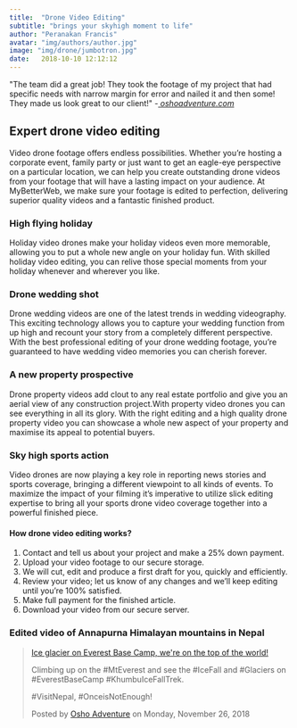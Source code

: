 ```yaml
---
title:  "Drone Video Editing"
subtitle: "brings your skyhigh moment to life"
author: "Peranakan Francis"
avatar: "img/authors/author.jpg"
image: "img/drone/jumbotron.jpg"
date:   2018-10-10 12:12:12
---
```

"The team did a great job! They took the footage of my project that had specific needs with narrow margin for error and nailed it and then some! They made us look great to our client!" -<a href="https://www.facebook.com/oshoworldadventures/videos/186371325604026/" target="_blank"><i> oshoadventure.com</i></a>

## Expert drone video editing
Video drone footage offers endless possibilities. Whether you’re hosting a corporate event, family party or just want to get an eagle-eye perspective on a particular location, we can help you create outstanding drone videos from your footage that will have a lasting impact on your audience.  At MyBetterWeb, we make sure your footage is edited to perfection, delivering superior quality videos and a fantastic finished product.

### High flying holiday
Holiday video drones make your holiday videos even more memorable, allowing you to put a whole new angle on your holiday fun. With skilled holiday video editing, you can relive those special moments from your holiday whenever and wherever you like.

### Drone wedding shot
Drone wedding videos are one of the latest trends in wedding videography. This exciting technology allows you to capture your wedding function from up high and recount your story from a completely different perspective. With the best professional editing of your drone wedding footage, you’re guaranteed to have wedding video memories you can cherish forever.

### A new property prospective
Drone property videos add clout to any real estate portfolio and give you an aerial view of any construction project.With property video drones you can see everything in all its glory. With the right editing and a high quality drone property video you can showcase a whole new aspect of your property and maximise its appeal to potential buyers.

### Sky high sports action
Video drones are now playing a key role in reporting news stories and sports coverage, bringing a different viewpoint to all kinds of events. To maximize the impact of your filming it’s imperative to utilize slick editing expertise to bring all your sports drone video coverage together into a powerful finished piece.

#### How drone video editing works?

1. Contact and tell us about your project and make a 25% down payment.
2. Upload your video footage to our secure storage.
3. We will cut, edit and produce a first draft for you, quickly and efficiently.
4. Review your video; let us know of any changes and we’ll keep editing until you’re 100% satisfied.
5. Make full payment for the finished article.
6. Download your video from our secure server.

### Edited video of Annapurna Himalayan mountains in Nepal
<div class="fb-video" data-href="https://www.facebook.com/oshoworldadventures/videos/2322051537823042/" data-width="660" data-show-text="false"><blockquote cite="https://www.facebook.com/oshoworldadventures/videos/2322051537823042/" class="fb-xfbml-parse-ignore"><a href="https://www.facebook.com/oshoworldadventures/videos/2322051537823042/">Ice glacier on Everest Base Camp, we&#039;re on the top of the world!</a><p>Climbing up on the #MtEverest and see the #IceFall and #Glaciers on #EverestBaseCamp #KhumbuIceFallTrek.

#VisitNepal, #OnceisNotEnough!</p>Posted by <a href="https://www.facebook.com/oshoworldadventures/">Osho Adventure</a> on Monday, November 26, 2018</blockquote></div><br/>
